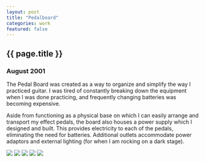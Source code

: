 ```yaml
---
layout: post
title: "Pedalboard"
categories: work
featured: false
---
```


<div id="description">
  <h2 class="project-metadata">{{ page.title }}</h2>
  <h3 class="project-metadata">August 2001</h3>
  <p>The Pedal Board was created as a way to organize and simplify the way I practiced guitar. I was tired of constantly breaking down the equipment when I was done practicing, and frequently changing batteries was becoming expensive.</p>
  <p>Aside from functioning as a physical base on which I can easily arrange and transport my effect pedals, the board also houses a power supply which I designed and built. This provides electricity to each of the pedals, eliminating the need for batteries. Additional outlets accommodate power adaptors and external lighting (for when I am rocking on a dark stage).</p>
</div>
<div id="media">
  <img src="../assets/img/portfolio/pedalboard-0-525.jpg">
  <img src="../assets/img/portfolio/pedalboard-1-525.jpg">
  <img src="../assets/img/portfolio/pedalboard-2-525.jpg">
  <img src="../assets/img/portfolio/pedalboard-3-525.jpg">
  <img src="../assets/img/portfolio/pedalboard-4-525.jpg">
</div>
